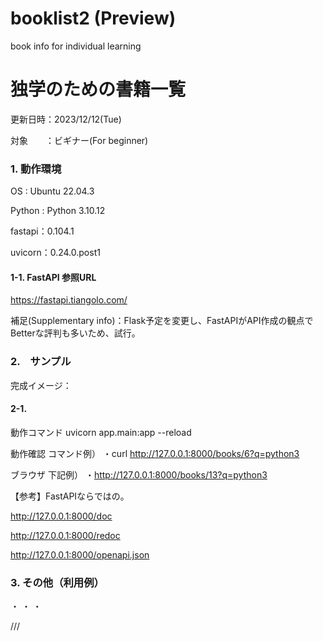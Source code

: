# booklist2 (Preview)
book info for individual learning

# 独学のための書籍一覧
更新日時：2023/12/12(Tue)

対象　　：ビギナー(For beginner)



### 1. 動作環境
OS     : Ubuntu 22.04.3 

Python : Python 3.10.12

fastapi：0.104.1

uvicorn：0.24.0.post1

#### 1-1. FastAPI 参照URL
https://fastapi.tiangolo.com/

補足(Supplementary info)：Flask予定を変更し、FastAPIがAPI作成の観点でBetterな評判も多いため、試行。





### 2.　サンプル

完成イメージ：

#### 2-1.
動作コマンド
uvicorn app.main:app --reload


動作確認
コマンド例）
・curl http://127.0.0.1:8000/books/6?q=python3

ブラウザ 下記例）
・http://127.0.0.1:8000/books/13?q=python3


【参考】FastAPIならではの。

http://127.0.0.1:8000/doc

http://127.0.0.1:8000/redoc

http://127.0.0.1:8000/openapi.json


### 3. その他（利用例）

・
・
・

///
